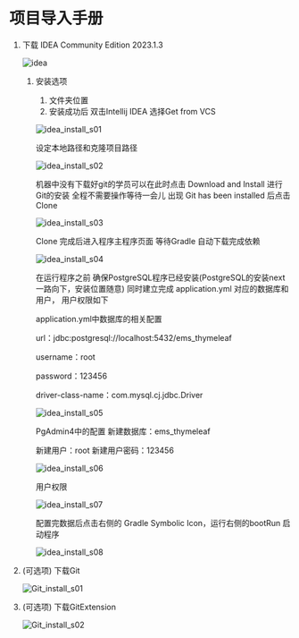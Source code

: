 # 项目导入手册

1. 下载 IDEA Community Edition 2023.1.3
    
    ![idea](https://github.com/paripari0616/Resourses/blob/main/vx_img_idea.png?raw=true)
    
    1. 安装选项
        1. 文件夹位置
        2. 安装成功后 双击Intellij IDEA 选择Get from VCS
        
        ![idea_install_s01](https://github.com/paripari0616/Resourses/blob/main/vx_img_20230807193734.png?raw=true)
        
        设定本地路径和克隆项目路径
        
        ![idea_install_s02](https://github.com/paripari0616/Resourses/blob/main/vx_img_20230807193821.png?raw=true)
        
        机器中没有下载好git的学员可以在此时点击 Download and Install 进行Git的安装 全程不需要操作等待一会儿 出现 Git has been installed 后点击 Clone
        
        ![idea_install_s03](https://github.com/paripari0616/Resourses/blob/main/vx_img_20230807193827.png?raw=true)
        
        Clone 完成后进入程序主程序页面 等待Gradle 自动下载完成依赖
        
        ![idea_install_s04](https://github.com/paripari0616/Resourses/blob/main/vx_img_20230807193831.png?raw=true)
        
        在运行程序之前 确保PostgreSQL程序已经安装(PostgreSQL的安装next一路向下，安装位置随意) 同时建立完成 application.yml 对应的数据库和用户， 用户权限如下
        
        application.yml中数据库的相关配置
        
        url：jdbc:postgresql://localhost:5432/ems_thymeleaf
        
        username：root
        
        password：123456
        
        driver-class-name：com.mysql.cj.jdbc.Driver
        
        ![idea_install_s05](https://github.com/paripari0616/Resourses/blob/main/application_Database_Properties.png?raw=true)
        
        PgAdmin4中的配置
        新建数据库：ems_thymeleaf
        
        新建用户：root
        新建用户密码：123456
        
        ![idea_install_s06](https://github.com/paripari0616/Resourses/blob/main/pg4admin_Properties.png?raw=true)
        
        用户权限
        
        ![idea_install_s07](https://github.com/paripari0616/Resourses/blob/main/vx_img_20230807193744.png?raw=true)
        
        配置完数据后点击右侧的 Gradle Symbolic Icon，运行右侧的bootRun 启动程序
        
        ![idea_install_s08](https://github.com/paripari0616/Resourses/blob/main/vx_img_20230807193836.png?raw=true)
        
2. (可选项) 下载Git
    
    ![Git_install_s01](https://github.com/paripari0616/Resourses/blob/main/vx_img_git_version.png?raw=true)
    
3. (可选项) 下载GitExtension
    
    ![Git_install_s02](https://github.com/paripari0616/Resourses/blob/main/vx_img_gitExtensions.png?raw=true)
